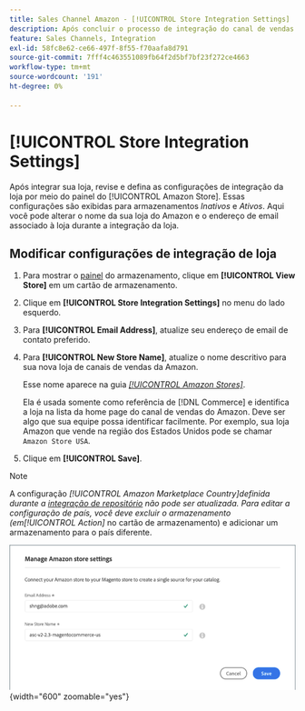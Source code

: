 ```yaml
---
title: Sales Channel Amazon - [!UICONTROL Store Integration Settings]
description: Após concluir o processo de integração do canal de vendas do Amazon, revise e defina as configurações de integração da loja por meio do painel do [!UICONTROL Amazon Store]
feature: Sales Channels, Integration
exl-id: 58fc8e62-ce66-497f-8f55-f70aafa8d791
source-git-commit: 7fff4c463551089fb64f2d5bf7bf23f272ce4663
workflow-type: tm+mt
source-wordcount: '191'
ht-degree: 0%

---
```


# [!UICONTROL Store Integration Settings]

Após integrar sua loja, revise e defina as configurações de integração da loja por meio do painel do [!UICONTROL Amazon Store]. Essas configurações são exibidas para armazenamentos *Inativos* e *Ativos*. Aqui você pode alterar o nome da sua loja do Amazon e o endereço de email associado à loja durante a integração da loja.

## Modificar configurações de integração de loja

1. Para mostrar o [painel](./amazon-store-dashboard.md) do armazenamento, clique em **[!UICONTROL View Store]** em um cartão de armazenamento.

1. Clique em **[!UICONTROL Store Integration Settings]** no menu do lado esquerdo.

1. Para **[!UICONTROL Email Address]**, atualize seu endereço de email de contato preferido.

1. Para **[!UICONTROL New Store Name]**, atualize o nome descritivo para sua nova loja de canais de vendas da Amazon.

   Esse nome aparece na guia [_[!UICONTROL Amazon Stores]_](./managing-stores.md).

   Ela é usada somente como referência de [!DNL Commerce] e identifica a loja na lista da home page do canal de vendas do Amazon. Deve ser algo que sua equipe possa identificar facilmente. Por exemplo, sua loja Amazon que vende na região dos Estados Unidos pode se chamar `Amazon Store USA`.

1. Clique em **[!UICONTROL Save]**.

>[!NOTE]
>
>A configuração _[!UICONTROL Amazon Marketplace Country]_definida durante a [integração de repositório](./store-integration.md) não pode ser atualizada. Para editar a configuração de país, você deve excluir o armazenamento (em_[!UICONTROL Action]_ no cartão de armazenamento) e adicionar um armazenamento para o país diferente.

![Configurações de integração de armazenamento](assets/amazon-store-settings.png){width="600" zoomable="yes"}
